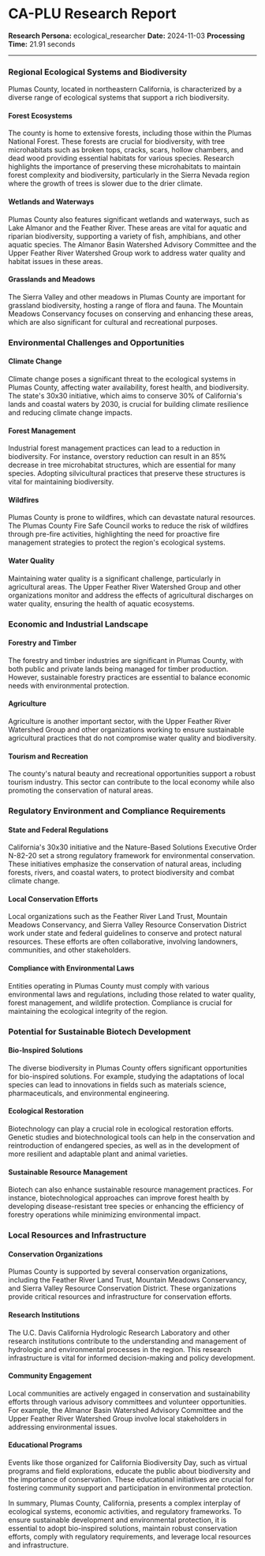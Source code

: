 # CA-PLU Research Report

**Research Persona:** ecological_researcher
**Date:** 2024-11-03
**Processing Time:** 21.91 seconds

---

### Regional Ecological Systems and Biodiversity

Plumas County, located in northeastern California, is characterized by a diverse range of ecological systems that support a rich biodiversity.

#### Forest Ecosystems
The county is home to extensive forests, including those within the Plumas National Forest. These forests are crucial for biodiversity, with tree microhabitats such as broken tops, cracks, scars, hollow chambers, and dead wood providing essential habitats for various species. Research highlights the importance of preserving these microhabitats to maintain forest complexity and biodiversity, particularly in the Sierra Nevada region where the growth of trees is slower due to the drier climate.

#### Wetlands and Waterways
Plumas County also features significant wetlands and waterways, such as Lake Almanor and the Feather River. These areas are vital for aquatic and riparian biodiversity, supporting a variety of fish, amphibians, and other aquatic species. The Almanor Basin Watershed Advisory Committee and the Upper Feather River Watershed Group work to address water quality and habitat issues in these areas.

#### Grasslands and Meadows
The Sierra Valley and other meadows in Plumas County are important for grassland biodiversity, hosting a range of flora and fauna. The Mountain Meadows Conservancy focuses on conserving and enhancing these areas, which are also significant for cultural and recreational purposes.

### Environmental Challenges and Opportunities

#### Climate Change
Climate change poses a significant threat to the ecological systems in Plumas County, affecting water availability, forest health, and biodiversity. The state's 30x30 initiative, which aims to conserve 30% of California's lands and coastal waters by 2030, is crucial for building climate resilience and reducing climate change impacts.

#### Forest Management
Industrial forest management practices can lead to a reduction in biodiversity. For instance, overstory reduction can result in an 85% decrease in tree microhabitat structures, which are essential for many species. Adopting silvicultural practices that preserve these structures is vital for maintaining biodiversity.

#### Wildfires
Plumas County is prone to wildfires, which can devastate natural resources. The Plumas County Fire Safe Council works to reduce the risk of wildfires through pre-fire activities, highlighting the need for proactive fire management strategies to protect the region's ecological systems.

#### Water Quality
Maintaining water quality is a significant challenge, particularly in agricultural areas. The Upper Feather River Watershed Group and other organizations monitor and address the effects of agricultural discharges on water quality, ensuring the health of aquatic ecosystems.

### Economic and Industrial Landscape

#### Forestry and Timber
The forestry and timber industries are significant in Plumas County, with both public and private lands being managed for timber production. However, sustainable forestry practices are essential to balance economic needs with environmental protection.

#### Agriculture
Agriculture is another important sector, with the Upper Feather River Watershed Group and other organizations working to ensure sustainable agricultural practices that do not compromise water quality and biodiversity.

#### Tourism and Recreation
The county's natural beauty and recreational opportunities support a robust tourism industry. This sector can contribute to the local economy while also promoting the conservation of natural areas.

### Regulatory Environment and Compliance Requirements

#### State and Federal Regulations
California's 30x30 initiative and the Nature-Based Solutions Executive Order N-82-20 set a strong regulatory framework for environmental conservation. These initiatives emphasize the conservation of natural areas, including forests, rivers, and coastal waters, to protect biodiversity and combat climate change.

#### Local Conservation Efforts
Local organizations such as the Feather River Land Trust, Mountain Meadows Conservancy, and Sierra Valley Resource Conservation District work under state and federal guidelines to conserve and protect natural resources. These efforts are often collaborative, involving landowners, communities, and other stakeholders.

#### Compliance with Environmental Laws
Entities operating in Plumas County must comply with various environmental laws and regulations, including those related to water quality, forest management, and wildlife protection. Compliance is crucial for maintaining the ecological integrity of the region.

### Potential for Sustainable Biotech Development

#### Bio-Inspired Solutions
The diverse biodiversity in Plumas County offers significant opportunities for bio-inspired solutions. For example, studying the adaptations of local species can lead to innovations in fields such as materials science, pharmaceuticals, and environmental engineering.

#### Ecological Restoration
Biotechnology can play a crucial role in ecological restoration efforts. Genetic studies and biotechnological tools can help in the conservation and reintroduction of endangered species, as well as in the development of more resilient and adaptable plant and animal varieties.

#### Sustainable Resource Management
Biotech can also enhance sustainable resource management practices. For instance, biotechnological approaches can improve forest health by developing disease-resistant tree species or enhancing the efficiency of forestry operations while minimizing environmental impact.

### Local Resources and Infrastructure

#### Conservation Organizations
Plumas County is supported by several conservation organizations, including the Feather River Land Trust, Mountain Meadows Conservancy, and Sierra Valley Resource Conservation District. These organizations provide critical resources and infrastructure for conservation efforts.

#### Research Institutions
The U.C. Davis California Hydrologic Research Laboratory and other research institutions contribute to the understanding and management of hydrologic and environmental processes in the region. This research infrastructure is vital for informed decision-making and policy development.

#### Community Engagement
Local communities are actively engaged in conservation and sustainability efforts through various advisory committees and volunteer opportunities. For example, the Almanor Basin Watershed Advisory Committee and the Upper Feather River Watershed Group involve local stakeholders in addressing environmental issues.

#### Educational Programs
Events like those organized for California Biodiversity Day, such as virtual programs and field explorations, educate the public about biodiversity and the importance of conservation. These educational initiatives are crucial for fostering community support and participation in environmental protection.

In summary, Plumas County, California, presents a complex interplay of ecological systems, economic activities, and regulatory frameworks. To ensure sustainable development and environmental protection, it is essential to adopt bio-inspired solutions, maintain robust conservation efforts, comply with regulatory requirements, and leverage local resources and infrastructure.